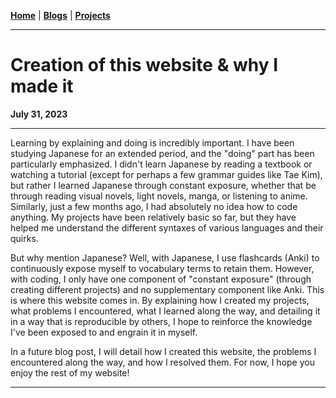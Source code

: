 [**Home**](#placeholder_for_index) | [**Blogs**](#placeholder_for_blogs) | [**Projects**](#placeholder_for_projects)

---

# Creation of this website & why I made it
**July 31, 2023**

---

Learning by explaining and doing is incredibly important. I have been studying Japanese for an extended period, and the "doing" part has been particularly emphasized. I didn't learn Japanese by reading a textbook or watching a tutorial (except for perhaps a few grammar guides like Tae Kim), but rather I learned Japanese through constant exposure, whether that be through reading visual novels, light novels, manga, or listening to anime. Similarly, just a few months ago, I had absolutely no idea how to code anything. My projects have been relatively basic so far, but they have helped me understand the different syntaxes of various languages and their quirks.

But why mention Japanese? Well, with Japanese, I use flashcards (Anki) to continuously expose myself to vocabulary terms to retain them. However, with coding, I only have one component of "constant exposure" (through creating different projects) and no supplementary component like Anki. This is where this website comes in. By explaining how I created my projects, what problems I encountered, what I learned along the way, and detailing it in a way that is reproducible by others, I hope to reinforce the knowledge I've been exposed to and engrain it in myself.

In a future blog post, I will detail how I created this website, the problems I encountered along the way, and how I resolved them. For now, I hope you enjoy the rest of my website!

---


